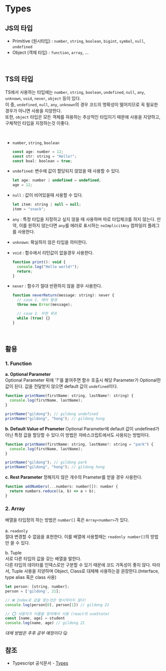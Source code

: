 # Types

## JS의 타입

- Primitive (원시타입) : `number`, `string`, `boolean`, `bigint`, `symbol`, `null`, `undefined`
- Object (객체 타입) : `function`, `array`, ...

<br>

## TS의 타입

TS에서 사용하는 타입에는 `number`, `string`, `boolean`, `undefined`, `null`, `any`, `unknown`, `void`, `never`, `object` 등이 있다.<br>
이 중, `undefined`, `null`, `any`, `unknown`의 경우 코드의 명확성이 떨어지므로 꼭 필요한 경우가 아니면 사용을 지양한다.<br>
또한, `object` 타입은 모든 객체를 혀용하는 추상적인 타입이기 때문에 사용을 지양하고, 구체적인 타입을 지정하는것 이좋다.

<br>

- `number`, `string`, `boolean`
  ```jsx
  const age: number = 12;
  const str: string = "Hello!";
  const boal: boolean = true;
  ```
- `undefined`: 변수에 값이 할당되지 않았을 때 사용할 수 있다.
  ```jsx
  let age: number | undefined = undefined;
  age = 12;
  ```
- `null` : 값이 비어있을때 사용할 수 있다.
  ```jsx
  let item: string | null = null;
  item = "snack";
  ```
- `any` : 특정 타입을 지정하고 싶지 않을 때 사용하며 따로 타입체크를 하지 않는다. 만약, 이를 원하지 않는다면 `any`를 에러로 표시하는 `noImplicitAny` 컴파일러 플레그를 사용한다.
- `unknown`: 확실하지 않은 타입을 의미한다.
- `void` : 함수에서 리턴값이 없을경우 사용한다.
  ```jsx
  function print(): void {
    console.log("Hello world!");
    return;
  }
  ```
- `never` : 함수가 절대 반환하지 않을 경우 사용한다.

  ```jsx
  function neverReturn(message: string): never {
    // case 1. 에러 발생
    throw new Error(message);

    // case 2. 무한 루프
    while (true) {}
  }
  ```

<br>

## 활용

### 1. Function

**a. Optional Parameter<br>**
Optional Parameter 뒤에 '?'를 붙여주면 함수 호출시 해당 Parameter가 Optional한 값이 된다. 값을 전달받지 않으면 default 값이 `undefined`이다.

```jsx
function printName(firstName: string, lastName?: string) {
  console.log(firstName, lastName);
}

printName("gildong"); // gildong undefined
printName("gildong", "hong"); // gildong hong
```

**b. Default Value of Prameter**
Optional Parameter에 default 값이 undefined가 아닌 특정 값을 할당할 수 있다.이 방법은 자바스크립트에서도 사용되는 방법이다.

```jsx
function printName(firstName: string, lastName?: string = "park") {
  console.log(firstName, lastName);
}

printName("gildong"); // gildong park
printName("gildong", "hong"); // gildong hong
```

**c. Rest Parameter**
정해지지 않은 개수의 Prameter를 받을 경우 사용한다.

```jsx
function addNumbers(...numbers: number[]): number {
  return numbers.reduce((a, b) => a + b);
}
```

### 2. Array
배열을 타입정의 하는 방법은 `number[]` 혹은 `Array<number>`가 있다.<br><br>
a. `readonly`<br>
절대 변경할 수 없음을 표현한다. 이를 배열에 사용할때는 `readonly number[]`의 방법만 쓸 수 있다.

b. Tuple<br>
서로 다른 타입의 값을 갖는 배열을 말한다.<br>
다른 타입의 데이터를 인덱스로만 구분할 수 있기 때문에 코드 가독성이 좋지 않다. 따라서, Tuple 사용을 지양하며 Object, Class로 대체해 사용하는걸 권장한다.(Interface, type alias 혹은 class 사용)

```jsx
let person: [string, number];
person = ['gildong', 21];

// ❌ Index로 값을 찾는것은 명시직이지 않다!
console.log(person[0], person[1]) // gildong 21

// ⭕️ 사용자가 이름을 정의해서 사용 (react의 useState)
const [name, age] = student
console.log(name, age) // gildong 21
```

_대체 방법은 추후 공부 예정이다_ 😛



## 참조

- Typescript 공식문서 - [Types]('https://www.typescriptlang.org/docs/handbook/2/everyday-types.html')
